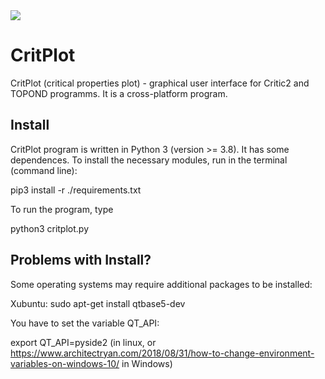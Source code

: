 <a href="https://codecov.io/gh/sozykinsa/CritPlot" >
<img src="https://codecov.io/gh/sozykinsa/CritPlot/branch/main/graph/badge.svg?token=MS7qX21EMW"/>
</a>

# CritPlot

CritPlot (critical properties plot) - graphical user interface for Critic2 and TOPOND programms. It is a cross-platform program. 

## Install
CritPlot program is written in Python 3 (version >= 3.8). It has some dependences. To install the necessary modules, run in the terminal (command line):

pip3 install -r ./requirements.txt

To run the program, type

python3 critplot.py

## Problems with Install?

Some operating systems may require additional packages to be installed:

Xubuntu: sudo apt-get install qtbase5-dev

You have to set the variable QT_API:

export QT_API=pyside2 (in linux, or https://www.architectryan.com/2018/08/31/how-to-change-environment-variables-on-windows-10/ in Windows)